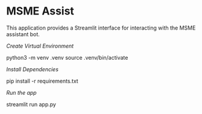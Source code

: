 # MSME Assist

This application provides a Streamlit interface for interacting with the MSME assistant bot.

*Create Virtual Environment*

python3 -m venv .venv
source .venv/bin/activate

*Install Dependencies*

pip install -r requirements.txt

*Run the app*

streamlit run app.py
